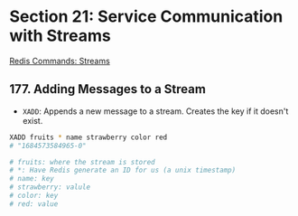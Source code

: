 # Section 21: Service Communication with Streams

[Redis Commands: Streams](https://redis.io/commands/?group=stream)

## 177. Adding Messages to a Stream

- `XADD`: Appends a new message to a stream. Creates the key if it doesn't exist.

```sh
XADD fruits * name strawberry color red
# "1684573584965-0"

# fruits: where the stream is stored
# *: Have Redis generate an ID for us (a unix timestamp)
# name: key
# strawberry: valule
# color: key
# red: value
```
